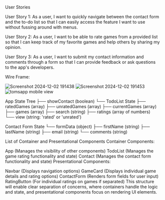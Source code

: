 User Stories

User Story 1: As a user, I want to quickly navigate between the contact form and the to-do list so that I can easily access the feature I want to use without fussing around with menus.

User Story 2: As a user, I want to be able to rate games from a provided list so that I can keep track of my favorite games and help others by sharing my opinion.

User Story 3: As a user, I want to submit my contact information and comments through a form so that I can provide feedback or ask questions to the app's developers.

Wire Frame:

![Screenshot 2024-12-02 191438](https://github.com/user-attachments/assets/4e150628-9dce-4deb-a55e-a300a131efb1)
![Screenshot 2024-12-02 191453](https://github.com/user-attachments/assets/578f39bb-b06a-4bda-91ca-2b32e8810ed3)
![tomsapp mobile view](https://github.com/user-attachments/assets/fe4c191c-8bb5-49a8-b126-1d376933b4ce)

App State Tree
├── showContact (boolean)
└── TodoList State
├── ratedGames (array)
├── unratedGames (array)
├── currentGames (array)
├── games (array)
├── search (string)
├── ratings (array of numbers)
└── view (string: 'rated' or 'unrated')

Contact Form State
└── formData (object)
├── firstName (string)
├── lastName (string)
├── email (string)
└── comments (string)

List of Container and Presentational Components
Container Components:

App (Manages the visibility of other components)
TodoList (Manages the game rating functionality and state)
Contact (Manages the contact form functionality and state)
Presentational Components:

Navbar (Displays navigation options)
GameCard (Displays individual game details and rating options)
ContactForm (Renders form fields for user input)
RatingButton (For individual ratings on games if separated)
This structure will enable clear separation of concerns, where containers handle the logic and state, and presentational components focus on rendering UI elements.
